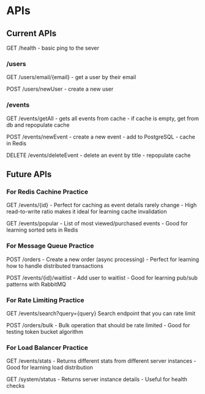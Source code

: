 # APIs

## Current APIs
GET /health
    - basic ping to the sever

### /users
GET /users/email/{email}
    - get a user by their email

POST /users/newUser
    - create a new user

### /events
GET /events/getAll
    - gets all events from cache
    - if cache is empty, get from db and repopulate cache

POST /events/newEvent
    - create a new event
    - add to PostgreSQL
    - cache in Redis

DELETE /events/deleteEvent
    - delete an event by title
    - repopulate cache

## Future APIs
### For Redis Cachine Practice
GET /events/{id}
    - Perfect for caching as event details rarely change
    - High read-to-write ratio makes it ideal for learning cache invalidation

GET /events/popular
    - List of most viewed/purchased events
    - Good for learning sorted sets in Redis

### For Message Queue Practice
POST /orders
    - Create a new order (async processing)
    - Perfect for learning how to handle distributed transactions


POST /events/{id}/waitlist
    - Add user to waitlist
    - Good for learning pub/sub patterns with RabbitMQ

### For Rate Limiting Practice
GET /events/search?query={query}
    Search endpoint that you can rate limit


POST /orders/bulk
    - Bulk operation that should be rate limited
    - Good for testing token bucket algorithm

### For Load Balancer Practice
GET /events/stats
    - Returns different stats from different server instances
    - Good for learning load distribution


GET /system/status
    - Returns server instance details
    - Useful for health checks